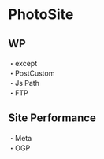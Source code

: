# PhotoSite  

## WP  
・except                  　  　　                                                                                             　　                                                         
・PostCustom  
・Js Path  
・FTP

## Site Performance
・Meta  
・OGP
